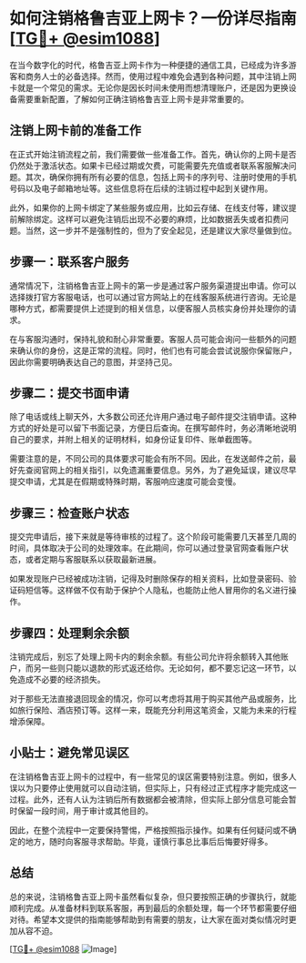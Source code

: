 # 如何注销格鲁吉亚上网卡？一份详尽指南[[TG💪+ @esim1088](https://t.me/s/esim1088)]

在当今数字化的时代，格鲁吉亚上网卡作为一种便捷的通信工具，已经成为许多游客和商务人士的必备选择。然而，使用过程中难免会遇到各种问题，其中注销上网卡就是一个常见的需求。无论你是因长时间未使用而想清理账户，还是因为更换设备需要重新配置，了解如何正确注销格鲁吉亚上网卡是非常重要的。

## 注销上网卡前的准备工作

在正式开始注销流程之前，我们需要做一些准备工作。首先，确认你的上网卡是否仍然处于激活状态。如果卡已经过期或欠费，可能需要先充值或者联系客服解决问题。其次，确保你拥有所有必要的信息，包括上网卡的序列号、注册时使用的手机号码以及电子邮箱地址等。这些信息将在后续的注销过程中起到关键作用。

此外，如果你的上网卡绑定了某些服务或应用，比如云存储、在线支付等，建议提前解除绑定。这样可以避免注销后出现不必要的麻烦，比如数据丢失或者扣费问题。当然，这一步并不是强制性的，但为了安全起见，还是建议大家尽量做到位。

## 步骤一：联系客户服务

通常情况下，注销格鲁吉亚上网卡的第一步是通过客户服务渠道提出申请。你可以选择拨打官方客服电话，也可以通过官方网站上的在线客服系统进行咨询。无论是哪种方式，都需要提供上述提到的相关信息，以便客服人员核实身份并处理你的请求。

在与客服沟通时，保持礼貌和耐心非常重要。客服人员可能会询问一些额外的问题来确认你的身份，这是正常的流程。同时，他们也有可能会尝试说服你保留账户，因此你需要明确表达自己的意图，并坚持己见。

## 步骤二：提交书面申请

除了电话或线上聊天外，大多数公司还允许用户通过电子邮件提交注销申请。这种方式的好处是可以留下书面记录，方便日后查询。在撰写邮件时，务必清晰地说明自己的要求，并附上相关的证明材料，如身份证复印件、账单截图等。

需要注意的是，不同公司的具体要求可能会有所不同。因此，在发送邮件之前，最好先查阅官网上的相关指引，以免遗漏重要信息。另外，为了避免延误，建议尽早提交申请，尤其是在假期或特殊时期，客服响应速度可能会变慢。

## 步骤三：检查账户状态

提交完申请后，接下来就是等待审核的过程了。这个阶段可能需要几天甚至几周的时间，具体取决于公司的处理效率。在此期间，你可以通过登录官网查看账户状态，或者定期与客服联系以获取最新进展。

如果发现账户已经被成功注销，记得及时删除保存的相关资料，比如登录密码、验证码短信等。这样做不仅有助于保护个人隐私，也能防止他人冒用你的名义进行操作。

## 步骤四：处理剩余余额

注销完成后，别忘了处理上网卡内的剩余余额。有些公司允许将余额转入其他账户，而另一些则只能以退款的形式返还给你。无论如何，都不要忘记这一环节，以免造成不必要的经济损失。

对于那些无法直接退回现金的情况，你可以考虑将其用于购买其他产品或服务，比如旅行保险、酒店预订等。这样一来，既能充分利用这笔资金，又能为未来的行程增添保障。

## 小贴士：避免常见误区

在注销格鲁吉亚上网卡的过程中，有一些常见的误区需要特别注意。例如，很多人误以为只要停止使用就可以自动注销，但实际上，只有经过正式程序才能完成这一过程。此外，还有人认为注销后所有数据都会被清除，但实际上部分信息可能会暂时保留一段时间，用于审计或其他目的。

因此，在整个流程中一定要保持警惕，严格按照指示操作。如果有任何疑问或不确定的地方，随时向客服寻求帮助。毕竟，谨慎行事总比事后后悔要好得多。

## 总结

总的来说，注销格鲁吉亚上网卡虽然看似复杂，但只要按照正确的步骤执行，就能顺利完成。从准备材料到联系客服，再到最后的余额处理，每一个环节都需要仔细对待。希望本文提供的指南能够帮助到有需要的朋友，让大家在面对类似情况时更加从容不迫。

[[TG💪+ @esim1088](https://t.me/s/esim1088) ![Image](https://i.postimg.cc/4NQfJmqS/Snipaste-2025-05-13-00-14-12.png)]